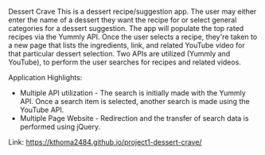 Dessert Crave
This is a dessert recipe/suggestion app. The user may either enter the name of a dessert they want the recipe for or select general categories for a dessert suggestion. The app will populate the top rated recipes via the Yummly API. Once the user selects a recipe, they're taken to a new page that lists the ingredients, link, and related YouTube video for that particular dessert selection. Two APIs are utilized (Yummly and YouTube), to perform the user searches for recipes and related videos.

Application Highlights:
* Multiple API utilization - The search is initially made with the Yummly API. Once a search item is selected, another search is made using the YouTube API. 
* Multiple Page Website - Redirection and the transfer of search data is performed using jQuery. 

Link: https://kthoma2484.github.io/project1-dessert-crave/
